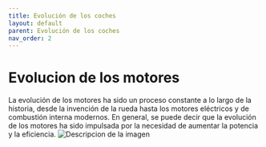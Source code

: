 ```yaml
---
title: Evolución de los coches
layout: default
parent: Evolución de los coches
nav_order: 2
---
```

# Evolucion de los motores
La evolución de los motores ha sido un proceso constante a lo largo de la historia, desde la invención de la rueda hasta los motores eléctricos y de combustión interna modernos. En general, se puede decir que la evolución de los motores ha sido impulsada por la necesidad de aumentar la potencia y la eficiencia.
<img src="https://encrypted-tbn0.gstatic.com/images?q=tbn:ANd9GcTAyedlRTw7yo762fUOclayP28EKxDXgmr1xjC5k6oAbtN_47_d9BjPdSZluprE2YTNOwo&usqp=CAU" alt="Descripcion de la imagen">
